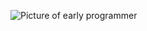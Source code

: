 ![Picture of early programmer](https://eadh.org/sites/eadh.org/files/styles/project_node/public/images/projects/programminghistorian.png?itok=SNVne6rA)
